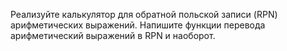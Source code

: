  Реализуйте калькулятор для обратной польской записи (RPN) арифметических выражений. Напишите функции перевода арифметический выражений в RPN и наоборот.